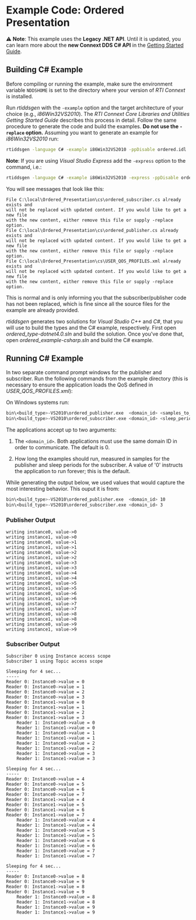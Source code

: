 # Example Code: Ordered Presentation

:warning: **Note**: This example uses the **Legacy .NET API**. Until it is
updated, you can learn more about the **new Connext DDS C# API** in the
[Getting Started Guide](https://community.rti.com/static/documentation/connext-dds/6.1.2/doc/manuals/connext_dds_professional/getting_started_guide/index.html).

## Building C# Example

Before compiling or running the example, make sure the environment variable
`NDDSHOME` is set to the directory where your version of *RTI Connext* is
installed.

Run *rtiddsgen* with the `-example` option and the target architecture of your
choice (e.g., *i86Win32VS2010*). The *RTI Connext Core Libraries and Utilities
Getting Started Guide* describes this process in detail. Follow the same
procedure to generate the code and build the examples. **Do not use the
`-replace` option.** Assuming you want to generate an example for
*i86Win32VS2010* run:

```sh
rtiddsgen -language C# -example i86Win32VS2010 -ppDisable ordered.idl
```

**Note**: If you are using *Visual Studio Express* add the `-express` option to
the command, i.e.:

```sh
rtiddsgen -language C# -example i86Win32VS2010 -express -ppDisable ordered.idl
```

You will see messages that look like this:

```plaintext
File C:\local\Ordered_Presentation\cs\ordered_subscriber.cs already exists and
will not be replaced with updated content. If you would like to get a new file
with the new content, either remove this file or supply -replace option.
File C:\local\Ordered_Presentation\cs\ordered_publisher.cs already exists and
will not be replaced with updated content. If you would like to get a new file
with the new content, either remove this file or supply -replace option.
File C:\local\Ordered_Presentation\cs\USER_QOS_PROFILES.xml already exists and
will not be replaced with updated content. If you would like to get a new file
with the new content, either remove this file or supply -replace option.
```

This is normal and is only informing you that the subscriber/publisher code has
not been replaced, which is fine since all the source files for the example are
already provided.

*rtiddsgen* generates two solutions for *Visual Studio C++* and *C#*, that you
will  use to build the types and the C# example, respectively. First open
*ordered_type-dotnet4.0.sln* and build the solution. Once you've done that, open
*ordered_example-csharp.sln* and build the C# example.

## Running C# Example

In two separate command prompt windows for the publisher and subscriber. Run the
following commands from the example directory (this is necessary to ensure the
application loads the QoS defined in *USER_QOS_PROFILES.xml*):

On Windows systems run:

```sh
bin\<build_type>-VS2010\ordered_publisher.exe  <domain_id> <samples_to_send>
bin\<build_type>-VS2010\ordered_subscriber.exe <domain_id> <sleep_periods>
```

The applications accept up to two arguments:

1.  The `<domain_id>`. Both applications must use the same domain ID in order to
    communicate. The default is 0.

2.  How long the examples should run, measured in samples for the publisher and
    sleep periods for the subscriber. A value of '0' instructs the application
    to run forever; this is the default.

While generating the output below, we used values that would capture the most
interesting behavior. This ouput it is from:

```sh
bin\<build_type>-VS2010\ordered_publisher.exe  <domain_id> 10
bin\<build_type>-VS2010\ordered_subscriber.exe <domain_id> 3
```

### Publisher Output

```plaintext
writing instance0, value->0
writing instance1, value->0
writing instance0, value->1
writing instance1, value->1
writing instance0, value->2
writing instance1, value->2
writing instance0, value->3
writing instance1, value->3
writing instance0, value->4
writing instance1, value->4
writing instance0, value->5
writing instance1, value->5
writing instance0, value->6
writing instance1, value->6
writing instance0, value->7
writing instance1, value->7
writing instance0, value->8
writing instance1, value->8
writing instance0, value->9
writing instance1, value->9
```

### Subscriber Output

```plaintext
Subscriber 0 using Instance access scope
Subscriber 1 using Topic access scope

Sleeping for 4 sec...
-----
Reader 0: Instance0->value = 0
Reader 0: Instance0->value = 1
Reader 0: Instance0->value = 2
Reader 0: Instance0->value = 3
Reader 0: Instance1->value = 0
Reader 0: Instance1->value = 1
Reader 0: Instance1->value = 2
Reader 0: Instance1->value = 3
    Reader 1: Instance0->value = 0
    Reader 1: Instance1->value = 0
    Reader 1: Instance0->value = 1
    Reader 1: Instance1->value = 1
    Reader 1: Instance0->value = 2
    Reader 1: Instance1->value = 2
    Reader 1: Instance0->value = 3
    Reader 1: Instance1->value = 3

Sleeping for 4 sec...
-----
Reader 0: Instance0->value = 4
Reader 0: Instance0->value = 5
Reader 0: Instance0->value = 6
Reader 0: Instance0->value = 7
Reader 0: Instance1->value = 4
Reader 0: Instance1->value = 5
Reader 0: Instance1->value = 6
Reader 0: Instance1->value = 7
    Reader 1: Instance0->value = 4
    Reader 1: Instance1->value = 4
    Reader 1: Instance0->value = 5
    Reader 1: Instance1->value = 5
    Reader 1: Instance0->value = 6
    Reader 1: Instance1->value = 6
    Reader 1: Instance0->value = 7
    Reader 1: Instance1->value = 7

Sleeping for 4 sec...
-----
Reader 0: Instance0->value = 8
Reader 0: Instance0->value = 9
Reader 0: Instance1->value = 8
Reader 0: Instance1->value = 9
    Reader 1: Instance0->value = 8
    Reader 1: Instance1->value = 8
    Reader 1: Instance0->value = 9
    Reader 1: Instance1->value = 9
```
